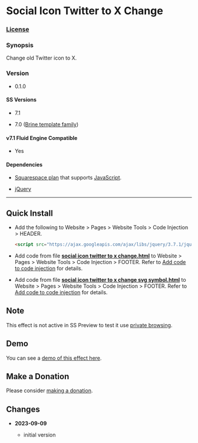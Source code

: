 # Social Icon Twitter to X Change

### [License][1]

### Synopsis

Change old Twitter icon to X.

### Version

  * 0.1.0

#### SS Versions

  * 7.1
  
  * 7.0 ([Brine template family][2])

#### v7.1 Fluid Engine Compatible

  * Yes

#### Dependencies

  * [Squarespace plan][3] that supports [JavaScript][4].
  
  * [jQuery][5]

---

## Quick Install

* Add the following to Website > Pages > Website Tools > Code Injection >
  HEADER.
  
  ```html
  <script src="https://ajax.googleapis.com/ajax/libs/jquery/3.7.1/jquery.min.js"></script>
  ```
  
* Add code from file **[social icon twitter to x change.html][6]** to
  Website > Pages > Website Tools > Code Injection > FOOTER.
  Refer to [Add code to code injection][7] for details.
  
* Add code from file **[social icon twitter to x change svg symbol.html][8]**
  to Website > Pages > Website Tools > Code Injection > FOOTER.
  Refer to [Add code to code injection][7] for details.

## Note

This effect is not active in SS Preview to test it use [private browsing][9].

## Demo

You can see a [demo of this effect here][10].

## Make a Donation

Please consider [making a donation][11].

## Changes

<!-- * **2021-09-02**

  * add icon color choices
  * update to latest official svg
  * automatically detect social link
  * changed name from replace generic svg social link icon with discord to
    header social icon discord generic icon to discord change
  * bumped version to 0.2d0
  -->
* **2023-09-09**

  * initial version

[1]: https://github.com/tomsWebConsulting/twcsl/blob/main/LICENSE.txt#L1
[2]: https://support.squarespace.com/hc/en-us/articles/212512738-Brine-template-family
[3]: https://www.squarespace.com/pricing
[4]: https://en.wikipedia.org/wiki/JavaScript
[5]: https://jquery.com/
[6]: social%20icon%20twitter%20to%20x%20change.html#L1
[7]: https://support.squarespace.com/hc/en-us/articles/205815908-Using-code-injection#toc-add-code-to-code-injection
[8]: social%20icon%20twitter%20to%20x%20change%20svg%20symbol.html#L1
[9]: https://support.squarespace.com/hc/en-us/articles/207099587-Using-private-browsing-or-incognito-mode
[10]: https://toms-web-consulting-demos.squarespace.com/social-icon-twitter-to-x-change?password=twcdemos
[11]: https://github.com/tomsWebConsulting/twcsl#make-a-donation
